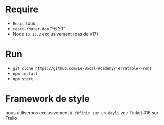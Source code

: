 # Require

-   `React` sous
-   `react-router-dom` "^6.2.1"
-   Node `16.13.2` exclusivement (pas de v17)

# Run

-   `git clone https://github.com/Le-Bocal-Academy/Terratable-Front`
-   `npm install`
-   `npm start`

# Framework de style

nous utiliserons exclusivement `à définir sur un dayli`
voir Ticket #16 sur Trello
